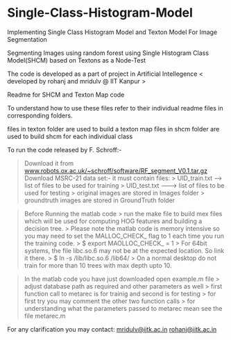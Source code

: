 Single-Class-Histogram-Model
============================

Implementing Single Class Histogram Model and Texton Model For Image Segmentation

Segmenting Images using random forest using Single Histogram Class Model(SHCM) based on Textons as a Node-Test

The code is developed as a part of project in Artificial Intellegence
< developed by rohanj and mridulv @ IIT Kanpur >

Readme for SHCM and Texton Map code 

To understand how to use these files refer to their individual readme files in corresponding folders.

files in texton folder are used to build a texton map
files in shcm folder are used to build shcm for each individual class

To run the code released by F. Schroff:-
> Download it from www.robots.ox.ac.uk/~schroff/software/RF_segment_V0.1.tar.gz
> Download MSRC-21 data set:-
  > it must contain files:
		> UID_train.txt --> list of files to be used for training
		> UID_test.txt ---> list of files to be used for testing
		> original images are stored in Images folder
		> groundtruth images are stored in GroundTruth folder

> Before Running the matlab code
	> run the make file to build mex files which will be used for computing HOG features and building a decision tree.
	> Please note the matlab code is memory intensive so you may need to set the MALLOC_CHECK_ flag to 1 each time you run the training code.
		> $ export MAOLLOC_CHECK_ = 1
	> For 64bit systems, the file libc.so.6 may not be at the expected location. So link it there.
		> $ ln -s /lib/libc.so.6 /lib64/
	> On a normal desktop do not train for more than 10 trees with max depth upto 10.

> In the matlab code you have just downloaded open example.m file
	> adjust database path as required and other parameters as well
	> first function call to metarec is for trainig and second is for testing
	> for first try you may comment the other two function calls
	> for understanding what the parameters passed to metarec mean see the file metarec.m



For any clarification you may contact:
mridulv@iitk.ac.in
rohanj@iitk.ac.in

